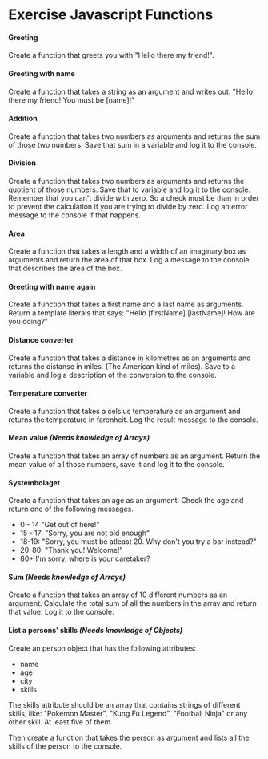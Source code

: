 # Exercise Javascript Functions

#### Greeting

Create a function that greets you with "Hello there my friend!".

#### Greeting with name

Create a function that takes a string as an argument and writes out: "Hello there my friend! You must be [name]!"

#### Addition

Create a function that takes two numbers as arguments and returns the sum of those two numbers. Save that sum in a variable and log it to the console.

#### Division

Create a function that takes two numbers as arguments and returns the quotient of those numbers. Save that to variable and log it to the console. Remember that you can't divide with zero. So a check must be than in order to prevent the calculation if you are trying to divide by zero. Log an error message to the console if that happens.

#### Area

Create a function that takes a length and a width of an imaginary box as arguments and return the area of that box. Log a message to the console that describes the area of the box.

#### Greeting with name again

Create a function that takes a first name and a last name as arguments. Return a template literals that says:
"Hello [firstName] [lastName]! How are you doing?"

#### Distance converter

Create a function that takes a distance in kilometres as an arguments and returns the distanse in miles. (The American kind of miles). Save to a variable and log a description of the conversion to the console.

#### Temperature converter

Create a function that takes a celsius temperature as an argument and returns the temperature in farenheit. Log the result message to the console.

#### Mean value _(Needs knowledge of Arrays)_

Create a function that takes an array of numbers as an argument. Return the mean value of all those numbers, save it and log it to the console.

#### Systembolaget

Create a function that takes an age as an argument.
Check the age and return one of the following messages.

- 0 - 14 "Get out of here!"
- 15 - 17: "Sorry, you are not old enough"
- 18-19: "Sorry, you must be atleast 20. Why don't you try a bar instead?"
- 20-80: "Thank you! Welcome!"
- 80+ I'm sorry, where is your caretaker?

#### Sum _(Needs knowledge of Arrays)_
Create a function that takes an array of 10 different numbers as an argument. Calculate the total sum of all the numbers in the array and return that value. Log it to the console.

#### List a persons' skills _(Needs knowledge of Objects)_
Create an person object that has the following attributes:
- name
- age
- city
- skills

The skills attribute should be an array that contains strings of different skills, like: "Pokemon Master", "Kung Fu Legend", "Football Ninja" or any other skill. At least five of them.

Then create a function that takes the person as argument and lists all the skills of the person to the console.